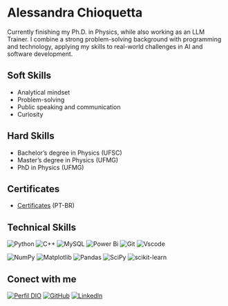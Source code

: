 # Alessandra Chioquetta

Currently finishing my Ph.D. in Physics, while also working as an LLM Trainer. I combine a strong problem-solving background with programming and technology, applying my skills to real-world challenges in AI and software development.


## Soft Skills

- Analytical mindset
- Problem-solving
- Public speaking and communication
- Curiosity

## Hard Skills

- Bachelor’s degree in Physics (UFSC)
- Master’s degree in Physics (UFMG)
- PhD in Physics (UFMG)

## Certificates

- [Certificates](https://a-chioquetta.github.io/meus-certificados/) (PT-BR)

## Technical Skills
![Python](https://img.shields.io/badge/python-3670A0?style=for-the-badge&logo=python&logoColor=ffdd54)
![C++](https://img.shields.io/badge/C%2B%2B-00599C?style=for-the-badge&logo=c%2B%2B&logoColor=white)
![MySQL](https://img.shields.io/badge/mysql-4479A1.svg?style=for-the-badge&logo=mysql&logoColor=white)
![Power Bi](https://img.shields.io/badge/power_bi-F2C811?style=for-the-badge&logo=powerbi&logoColor=black)
![Git](https://img.shields.io/badge/GIT-E44C30?style=for-the-badge&logo=git&logoColor=white)
![Vscode](https://img.shields.io/badge/Vscode-007ACC?style=for-the-badge&logo=visual-studio-code&logoColor=white)

![NumPy](https://img.shields.io/badge/numpy-%23013243.svg?style=for-the-badge&logo=numpy&logoColor=white)
![Matplotlib](https://img.shields.io/badge/Matplotlib-%23ffffff.svg?style=for-the-badge&logo=Matplotlib&logoColor=black)
![Pandas](https://img.shields.io/badge/pandas-%23150458.svg?style=for-the-badge&logo=pandas&logoColor=white)
![SciPy](https://img.shields.io/badge/SciPy-%230C55A5.svg?style=for-the-badge&logo=scipy&logoColor=%white)
![scikit-learn](https://img.shields.io/badge/scikit--learn-%23F7931E.svg?style=for-the-badge&logo=scikit-learn&logoColor=white)

<!---
## GitHub Stats 
![GitHub Stats](https://github-readme-stats.vercel.app/api?username=A-Chioquetta&theme=transparent&bg_color=000&border_color=30A3DC&show_icons=true&icon_color=30A3DC&title_color=E94D5F&text_color=FFF&hide_title=true&hide=stars)
--->

## Conect with me
[![Perfil DIO](https://img.shields.io/badge/-Meu%20Perfil%20na%20DIO-30A3DC?style=for-the-badge)](https://www.dio.me/users/alessandra_chioquetta/)
[![GitHub](https://img.shields.io/badge/GitHub-100000?style=for-the-badge&logo=github&logoColor=white)](https://github.com/A-Chioquetta)
[![LinkedIn](https://img.shields.io/badge/LinkedIn-0077B5?style=for-the-badge&logo=linkedin&logoColor=white)](https://www.linkedin.com/in/alessandra-chioquetta-971a851b4/)

